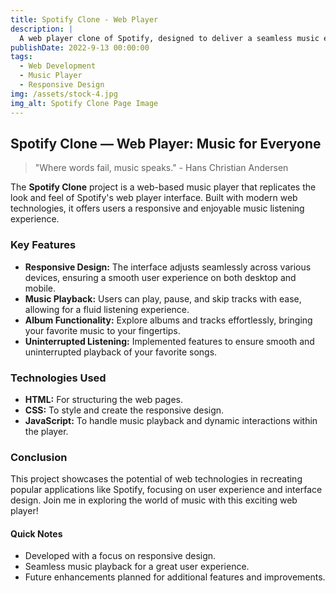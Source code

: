 ```yaml
---
title: Spotify Clone - Web Player
description: |
  A web player clone of Spotify, designed to deliver a seamless music experience for everyone. Enjoy music playback, explore albums, and experience a responsive design that adapts to your devices.
publishDate: 2022-9-13 00:00:00
tags:
  - Web Development
  - Music Player
  - Responsive Design
img: /assets/stock-4.jpg
img_alt: Spotify Clone Page Image
---
```


## Spotify Clone — Web Player: Music for Everyone

> "Where words fail, music speaks." - Hans Christian Andersen

The **Spotify Clone** project is a web-based music player that replicates the look and feel of Spotify's web player interface. Built with modern web technologies, it offers users a responsive and enjoyable music listening experience.

### Key Features

- **Responsive Design:** The interface adjusts seamlessly across various devices, ensuring a smooth user experience on both desktop and mobile.
- **Music Playback:** Users can play, pause, and skip tracks with ease, allowing for a fluid listening experience.
- **Album Functionality:** Explore albums and tracks effortlessly, bringing your favorite music to your fingertips.
- **Uninterrupted Listening:** Implemented features to ensure smooth and uninterrupted playback of your favorite songs.

### Technologies Used

- **HTML:** For structuring the web pages.
- **CSS:** To style and create the responsive design.
- **JavaScript:** To handle music playback and dynamic interactions within the player.


### Conclusion

This project showcases the potential of web technologies in recreating popular applications like Spotify, focusing on user experience and interface design. Join me in exploring the world of music with this exciting web player!

#### Quick Notes

- Developed with a focus on responsive design.
- Seamless music playback for a great user experience.
- Future enhancements planned for additional features and improvements.
